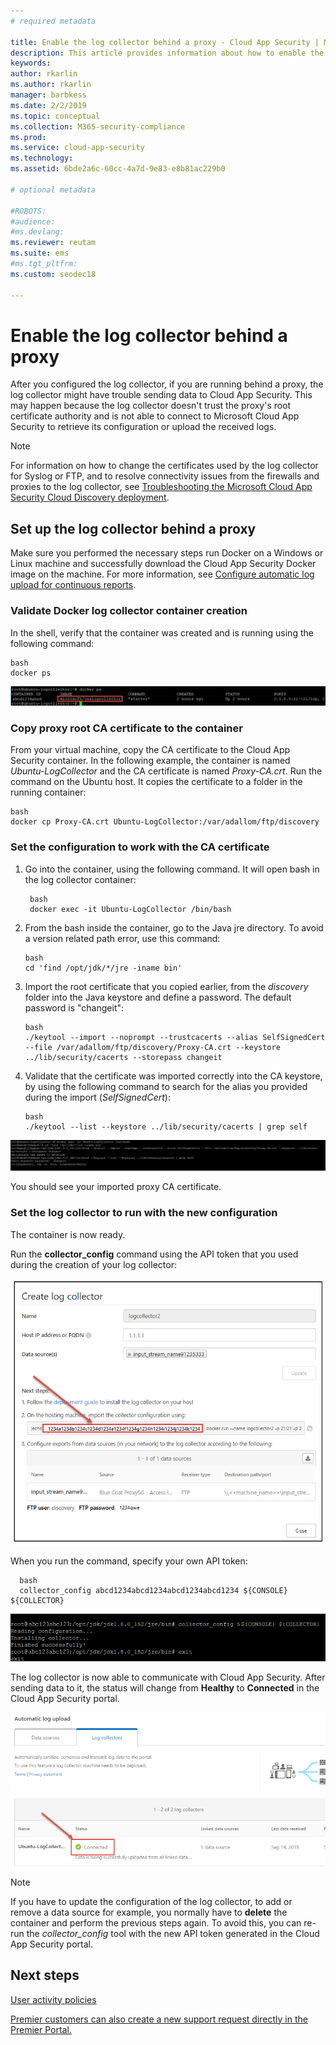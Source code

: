 ```yaml
---
# required metadata

title: Enable the log collector behind a proxy - Cloud App Security | Microsoft Docs
description: This article provides information about how to enable the Cloud App Security Cloud Discovery log collector from behind a proxy.
keywords:
author: rkarlin
ms.author: rkarlin
manager: barbkess
ms.date: 2/2/2019
ms.topic: conceptual
ms.collection: M365-security-compliance
ms.prod:
ms.service: cloud-app-security
ms.technology:
ms.assetid: 6bde2a6c-60cc-4a7d-9e83-e8b81ac229b0

# optional metadata

#ROBOTS:
#audience:
#ms.devlang:
ms.reviewer: reutam
ms.suite: ems
#ms.tgt_pltfrm:
ms.custom: seodec18

---
```

# Enable the log collector behind a proxy

After you configured the log collector, if you are running behind a proxy, the log collector might have trouble sending data to Cloud App Security. This may happen because the log collector doesn't trust the proxy's root certificate authority and is not able to connect to Microsoft Cloud App Security to retrieve its configuration or upload the received logs.

>[!NOTE] 
> For information on how to change the certificates used by the log collector for Syslog or FTP, and to resolve connectivity issues from the firewalls and proxies to the log collector, see [Troubleshooting the Microsoft Cloud App Security Cloud Discovery deployment](troubleshoot-docker.md).
>

## Set up the log collector behind a proxy

Make sure you performed the necessary steps run Docker on a Windows or Linux machine and successfully download the Cloud App Security Docker image on the machine. For more information, see [Configure automatic log upload for continuous reports](discovery-docker.md).

### Validate Docker log collector container creation

In the shell, verify that the container was created and is running using the following command:

    bash
    docker ps


![docker ps](./media/docker-1.png "docker ps")

### Copy proxy root CA certificate to the container

From your virtual machine, copy the CA certificate to the Cloud App Security container. In the following example, the container is named *Ubuntu-LogCollector* and the CA certificate is named *Proxy-CA.crt*.
Run the command on the Ubuntu host. It copies the certificate to a folder in the running container:

    bash
    docker cp Proxy-CA.crt Ubuntu-LogCollector:/var/adallom/ftp/discovery


### Set the configuration to work with the CA certificate

1. Go into the container, using the following command. It will open bash in the log collector container:

        bash
        docker exec -it Ubuntu-LogCollector /bin/bash

2. From the bash inside the container, go to the Java jre directory. To avoid a version related path error, use this command:

       bash
       cd 'find /opt/jdk/*/jre -iname bin'

3. Import the root certificate that you copied earlier, from the *discovery* folder into the Java keystore and define a password. The default password is "changeit":

       bash
       ./keytool --import --noprompt --trustcacerts --alias SelfSignedCert --file /var/adallom/ftp/discovery/Proxy-CA.crt --keystore ../lib/security/cacerts --storepass changeit


4. Validate that the certificate was imported correctly into the CA keystore, by using the following command to search for the alias you provided during the import (*SelfSignedCert*):

       bash
       ./keytool --list --keystore ../lib/security/cacerts | grep self


![keytool](./media/docker-2.png "keytool")

You should see your imported proxy CA certificate.

### Set the log collector to run with the new configuration

The container is now ready. 

Run the **collector_config** command using the API token that you used during the creation of your log collector:

![API token](./media/docker-3.png "API token")

When you run the command, specify your own API token:

      bash
      collector_config abcd1234abcd1234abcd1234abcd1234 ${CONSOLE} ${COLLECTOR}


![Configuration update](./media/docker-4.png "Configuration update")

The log collector is now able to communicate with Cloud App Security. After sending data to it, the status will change from **Healthy** to **Connected** in the Cloud App Security portal.

![Status](./media/docker-5.png "Status")

>[!NOTE]
> If you have to update the configuration of the log collector, to add or remove a data source for example, you normally have to **delete** the container and perform the previous steps again. To avoid this, you can re-run the *collector_config* tool with the new API token generated in the Cloud App Security portal.



 
  
## Next steps 
[User activity policies](user-activity-policies.md)   

[Premier customers can also create a new support request directly in the Premier Portal.](https://premier.microsoft.com/)  
  
  
